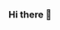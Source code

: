 ### Hi there 👋

<!--
**BBangGy/BBangGy** is a ✨ _special_ ✨ repository because its `README.md` (this file) appears on your GitHub profile.

Here are some ideas to get you started:
## Introduction
안녕하세요 지금 영남대학교에 제학중인 정현규 입니다.

## Career
-영남대학교 컴퓨터공학과 재학중
-경북고등학교 졸업
-덕화중학교 졸업
-Capitalhill Elementry School Grad

- 🔭 I’m currently working on ...
- 🌱 I’m currently learning ...
- 👯 I’m looking to collaborate on ...
- 🤔 I’m looking for help with ...
- 💬 Ask me about ...
- 📫 How to reach me: ...
- 😄 Pronouns: ...
- ⚡ Fun fact: ...
-->
